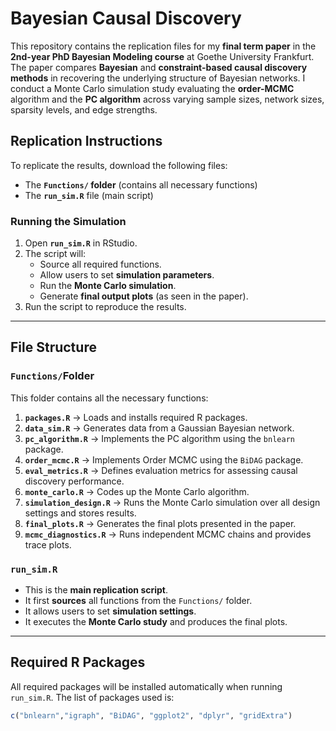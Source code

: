 # Bayesian Causal Discovery 

This repository contains the replication files for my **final term paper** in the **2nd-year PhD Bayesian Modeling course** at Goethe University Frankfurt. The paper compares **Bayesian** and **constraint-based causal discovery methods** in recovering the underlying structure of Bayesian networks. I conduct a Monte Carlo simulation study evaluating the **order-MCMC** algorithm and the **PC algorithm** across varying sample sizes, network sizes, sparsity levels, and edge strengths. 

## Replication Instructions
To replicate the results, download the following files:
- The **`Functions/` folder** (contains all necessary functions)
- The **`run_sim.R`** file (main script)

### **Running the Simulation**
1. Open **`run_sim.R`** in RStudio.
2. The script will:
   - Source all required functions.
   - Allow users to set **simulation parameters**.
   - Run the **Monte Carlo simulation**.
   - Generate **final output plots** (as seen in the paper).
3. Run the script to reproduce the results.

---

##  File Structure
### **`Functions/`Folder**
This folder contains all the necessary functions:

1. **`packages.R`** → Loads and installs required R packages.
2. **`data_sim.R`** → Generates data from a Gaussian Bayesian network.
3. **`pc_algorithm.R`** → Implements the PC algorithm using the `bnlearn` package.
4. **`order_mcmc.R`** → Implements Order MCMC using the `BiDAG` package.
5. **`eval_metrics.R`** → Defines evaluation metrics for assessing causal discovery performance.
6. **`monte_carlo.R`** → Codes up the Monte Carlo algorithm.
7. **`simulation_design.R`** → Runs the Monte Carlo simulation over all design settings and stores results.
8. **`final_plots.R`** → Generates the final plots presented in the paper.
9. **`mcmc_diagnostics.R`** → Runs independent MCMC chains and provides trace plots.

### **`run_sim.R`**
- This is the **main replication script**.
- It first **sources** all functions from the `Functions/` folder.
- It allows users to set **simulation settings**.
- It executes the **Monte Carlo study** and produces the final plots.

---

##  Required R Packages
All required packages will be installed automatically when running `run_sim.R`. The list of packages used is:
```r
c("bnlearn","igraph", "BiDAG", "ggplot2", "dplyr", "gridExtra")
